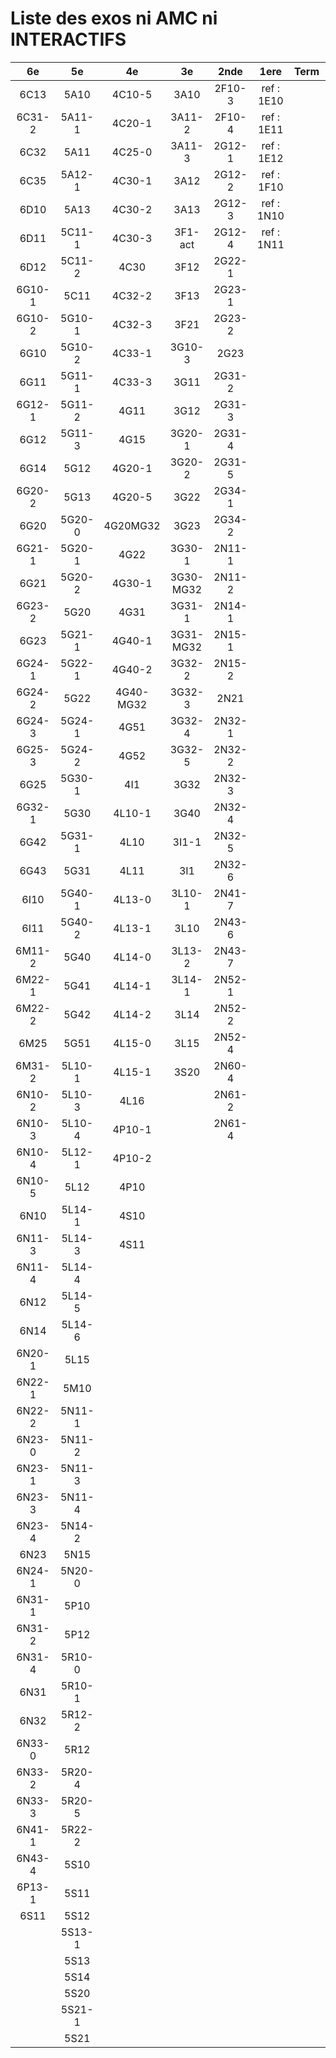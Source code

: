 # Liste des exos ni AMC ni INTERACTIFS

|6e|5e|4e|3e|2nde|1ere|Term|Reste|
|:-:|:-:|:-:|:-:|:-:|:-:|:-:|:-:|
|6C13|5A10|4C10-5|3A10|2F10-3|ref : 1E10||CM020|
|6C31-2|5A11-1|4C20-1|3A11-2|2F10-4|ref : 1E11||CM021|
|6C32|5A11|4C25-0|3A11-3|2G12-1|ref : 1E12||PEA11-1|
|6C35|5A12-1|4C30-1|3A12|2G12-2|ref : 1F10||PEA11|
|6D10|5A13|4C30-2|3A13|2G12-3|ref : 1N10||P003|
|6D11|5C11-1|4C30-3|3F1-act|2G12-4|ref : 1N11||P004|
|6D12|5C11-2|4C30|3F12|2G22-1|||P005|
|6G10-1|5C11|4C32-2|3F13|2G23-1|||P006|
|6G10-2|5G10-1|4C32-3|3F21|2G23-2|||P007|
|6G10|5G10-2|4C33-1|3G10-3|2G23|||P008|
|6G11|5G11-1|4C33-3|3G11|2G31-2|||P009|
|6G12-1|5G11-2|4G11|3G12|2G31-3|||P010|
|6G12|5G11-3|4G15|3G20-1|2G31-4|||P011|
|6G14|5G12|4G20-1|3G20-2|2G31-5|||P012|
|6G20-2|5G13|4G20-5|3G22|2G34-1|||beta2F31|
|6G20|5G20-0|4G20MG32|3G23|2G34-2|||beta2N60-X1|
|6G21-1|5G20-1|4G22|3G30-1|2N11-1|||beta2N60-X2|
|6G21|5G20-2|4G30-1|3G30-MG32|2N11-2|||beta3F23|
|6G23-2|5G20|4G31|3G31-1|2N14-1|||beta3G15|
|6G23|5G21-1|4G40-1|3G31-MG32|2N15-1|||beta3G41|
|6G24-1|5G22-1|4G40-2|3G32-2|2N15-2|||beta3s21|
|6G24-2|5G22|4G40-MG32|3G32-3|2N21|||beta4C31|
|6G24-3|5G24-1|4G51|3G32-4|2N32-1|||beta4G20-3|
|6G25-3|5G24-2|4G52|3G32-5|2N32-2|||beta4G20-4|
|6G25|5G30-1|4I1|3G32|2N32-3|||beta6C33-1|
|6G32-1|5G30|4L10-1|3G40|2N32-4|||beta6test2|
|6G42|5G31-1|4L10|3I1-1|2N32-5|||beta6test2021|
|6G43|5G31|4L11|3I1|2N32-6|||betaAsymptotesObliques|
|6I10|5G40-1|4L13-0|3L10-1|2N41-7|||betaComplexes|
|6I11|5G40-2|4L13-1|3L10|2N43-6|||betaDivisionsDePolynomes|
|6M11-2|5G40|4L14-0|3L13-2|2N43-7|||betaEq1erDegreDansC|
|6M22-1|5G41|4L14-1|3L14-1|2N52-1|||betaEq2eDegAvecParam|
|6M22-2|5G42|4L14-2|3L14|2N52-2|||betaEqCarreDansC|
|6M25|5G51|4L15-0|3L15|2N52-4|||betaEqValAbs|
|6M31-2|5L10-1|4L15-1|3S20|2N60-4|||betaEquationsLog|
|6N10-2|5L10-3|4L16||2N61-2|||betaExo3d|
|6N10-3|5L10-4|4P10-1||2N61-4|||betaExoSimpleMatthieu|
|6N10-4|5L12-1|4P10-2|||||betaModèle10_simple_question-reponse|
|6N10-5|5L12|4P10|||||betaModèle11_paramétrable|
|6N10|5L14-1|4S10|||||betaModèle20_plusieurs_types_de_questions|
|6N11-3|5L14-3|4S11|||||betaModèle21_paramétrables|
|6N11-4|5L14-4||||||betaModèle30_constructions_géométriques|
|6N12|5L14-5||||||betaModèle31_paramétrables|
|6N14|5L14-6||||||betaModèle40_tableau_proportionnalite|
|6N20-1|5L15||||||betaModèle41_tableau_signes_variations|
|6N22-1|5M10||||||betaProbaAouB|
|6N22-2|5N11-1||||||betaProbabilites|
|6N23-0|5N11-2||||||betaPuissances|
|6N23-1|5N11-3||||||betaSpline|
|6N23-3|5N11-4||||||betaSys2x2CombLin|
|6N23-4|5N14-2||||||betaTracerParabole|
|6N23|5N15||||||betarotation3d|
|6N24-1|5N20-0||||||betatrinome|
|6N31-1|5P10||||||moule_a_exo_mathalea|
|6N31-2|5P12||||||moule_a_exo_mathalea2d|
|6N31-4|5R10-0||||||c3C10-2|
|6N31|5R10-1||||||c3N10|
|6N32|5R12-2||||||c3N23|
|6N33-0|5R12|||||||
|6N33-2|5R20-4|||||||
|6N33-3|5R20-5|||||||
|6N41-1|5R22-2|||||||
|6N43-4|5S10|||||||
|6P13-1|5S11|||||||
|6S11|5S12|||||||
||5S13-1|||||||
||5S13|||||||
||5S14|||||||
||5S20|||||||
||5S21-1|||||||
||5S21|||||||
